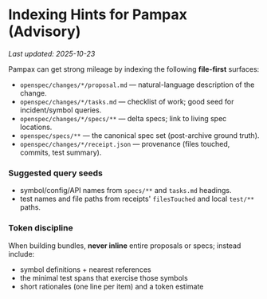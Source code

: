 # Indexing Hints for Pampax (Advisory)

_Last updated: 2025-10-23_

Pampax can get strong mileage by indexing the following **file-first** surfaces:

- `openspec/changes/*/proposal.md` — natural-language description of the change.
- `openspec/changes/*/tasks.md` — checklist of work; good seed for incident/symbol queries.
- `openspec/changes/*/specs/**` — delta specs; link to living spec locations.
- `openspec/specs/**` — the canonical spec set (post-archive ground truth).
- `openspec/changes/*/receipt.json` — provenance (files touched, commits, test summary).

### Suggested query seeds
- symbol/config/API names from `specs/**` and `tasks.md` headings.
- test names and file paths from receipts' `filesTouched` and local `test/**` paths.

### Token discipline
When building bundles, **never inline** entire proposals or specs; instead include:
- symbol definitions + nearest references
- the minimal test spans that exercise those symbols
- short rationales (one line per item) and a token estimate
